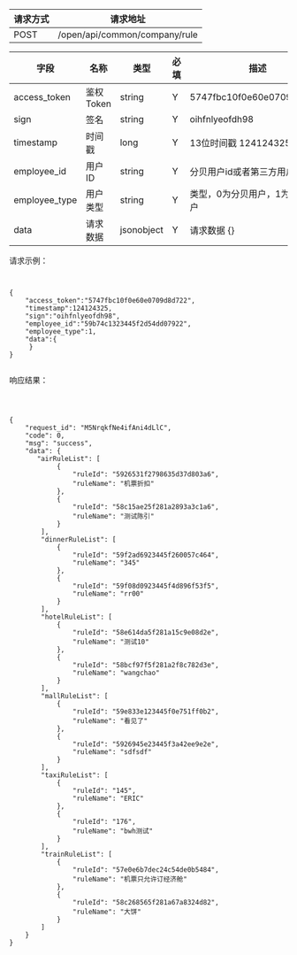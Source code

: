 | 请求方式 | 请求地址 |
| --- | --- |
| POST | /open/api/common/company/rule |

| 字段 | 名称 | 类型 | 必填 | 描述 |
| --- | --- | --- | --- | --- |
| access\_token | 鉴权Token | string | Y | 5747fbc10f0e60e0709d8d722 |
| sign | 签名 | string | Y | oihfnlyeofdh98 |
| timestamp | 时间戳 | long | Y | 13位时间戳  1241243250000 |
| employee\_id | 用户ID | string | Y | 分贝用户id或者第三方用户id |
| employee\_type | 用户类型 | string | Y |  类型，0为分贝用户，1为第三方用户 |
| data |  请求数据 | jsonobject | Y |请求数据  {}


请求示例：

```


{
    "access_token":"5747fbc10f0e60e0709d8d722",
    "timestamp":124124325,
    "sign":"oihfnlyeofdh98",
    "employee_id":"59b74c1323445f2d54dd07922",
    "employee_type":1,
    "data":{            
     }
}


```

响应结果：

```



{
    "request_id": "M5NrqkfNe4ifAni4dLlC",
    "code": 0,
    "msg": "success",
    "data": {
       "airRuleList": [
            {
                "ruleId": "5926531f2798635d37d803a6",
                "ruleName": "机票折扣"
            },
            {
                "ruleId": "58c15ae25f281a2893a3c1a6",
                "ruleName": "测试陈引"
            }
        ],
        "dinnerRuleList": [
            {
                "ruleId": "59f2ad6923445f260057c464",
                "ruleName": "345"
            },
            {
                "ruleId": "59f08d0923445f4d896f53f5",
                "ruleName": "rr00"
            }
        ],
        "hotelRuleList": [
            {
                "ruleId": "58e614da5f281a15c9e08d2e",
                "ruleName": "测试10"
            },
            {
                "ruleId": "58bcf97f5f281a2f8c782d3e",
                "ruleName": "wangchao"
            }
        ],
        "mallRuleList": [
            {
                "ruleId": "59e833e123445f0e751ff0b2",
                "ruleName": "看见了"
            },
            {
                "ruleId": "5926945e23445f3a42ee9e2e",
                "ruleName": "sdfsdf"
            }
        ],
        "taxiRuleList": [
            {
                "ruleId": "145",
                "ruleName": "ERIC"
            },
            {
                "ruleId": "176",
                "ruleName": "bwh测试"
            }
        ],
        "trainRuleList": [
            {
                "ruleId": "57e0e6b7dec24c54de0b5484",
                "ruleName": "机票只允许订经济舱"
            },
            {
                "ruleId": "58c268565f281a67a8324d82",
                "ruleName": "大饼"
            }
        ]
    }
}




```



